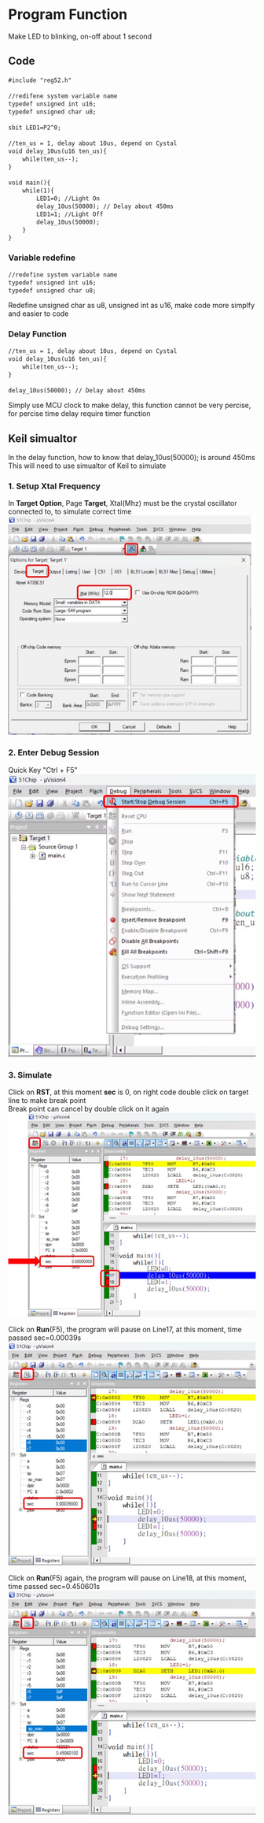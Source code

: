 # Program Function
Make LED to blinking, on-off about 1 second  
## Code
```
#include "reg52.h"

//redifene system variable name
typedef unsigned int u16;
typedef unsigned char u8;

sbit LED1=P2^0;

//ten_us = 1, delay about 10us, depend on Cystal
void delay_10us(u16 ten_us){
    while(ten_us--);
}

void main(){
    while(1){
        LED1=0; //Light On
        delay_10us(50000); // Delay about 450ms
        LED1=1; //Light Off
        delay_10us(50000);
    }
}
```
### Variable redefine
```
//redefine system variable name
typedef unsigned int u16;
typedef unsigned char u8;
```
Redefine unsigned char as u8, unsigned int as u16, make code more simplfy and easier to code  
### Delay Function
```
//ten_us = 1, delay about 10us, depend on Cystal
void delay_10us(u16 ten_us){
    while(ten_us--);
}

delay_10us(50000); // Delay about 450ms
```
Simply use MCU clock to make delay, this function cannot be very percise, for percise time delay require timer function  
## Keil simualtor
In the delay function, how to know that delay_10us(50000); is around 450ms  
This will need to use simualtor of Keil to simulate  
### 1. Setup Xtal Frequency
  In **Target Option**, Page **Target**, Xtal(Mhz) must be the crystal oscillator connected to, to simulate correct time  
  <img src="./image/01.Xtal_set.jpg">  
  
### 2. Enter Debug Session
  Quick Key "Ctrl + F5"  
  <img src="./image/02.Debug_Session.jpg">
  
### 3. Simulate  
  Click on **RST**, at this moment **sec** is 0, on right code double click on target line to make break point  
  Break point can cancel by double click on it again  
  <img src="./image/03.Reset.jpg">  

  Click on **Run**(F5), the program will pause on Line17, at this moment, time passed sec=0.00039s  
  <img src="./image/04.Run_pasue_on_pause_point.jpg">  

  Click on **Run**(F5) again, the program will pause on Line18, at this moment, time passed sec=0.450601s  
  <img src="./image/05.delay_time.jpg">  
  
